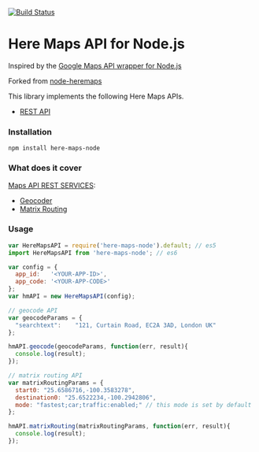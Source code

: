 [![Build Status](https://travis-ci.org/acolin/node-heremaps.svg?branch=master)](https://travis-ci.org/acolin/node-heremaps)
# Here Maps API for Node.js

Inspired by the [Google Maps API wrapper for Node.js](https://github.com/moshen/node-googlemaps)

Forked from [node-heremaps](https://github.com/acolin/node-heremaps)


This library implements the following Here Maps APIs.

* [REST API](https://developer.here.com/documentation)

### Installation

```
npm install here-maps-node
```

### What does it cover
[Maps API REST SERVICES](https://developer.here.com/documentation):

* [Geocoder](https://developer.here.com/rest-apis/documentation/geocoder/topics/resource-geocode.html)
* [Matrix Routing](https://developer.here.com/rest-apis/documentation/routing/topics/resource-calculate-matrix.html)

### Usage

```javascript
var HereMapsAPI = require('here-maps-node').default; // es5
import HereMapsAPI from 'here-maps-node'; // es6

var config = {
  app_id:   '<YOUR-APP-ID>',
  app_code: '<YOUR-APP-CODE>'
};
var hmAPI = new HereMapsAPI(config);

// geocode API
var geocodeParams = {
  "searchtext":    "121, Curtain Road, EC2A 3AD, London UK"
};

hmAPI.geocode(geocodeParams, function(err, result){
  console.log(result);
});

// matrix routing API
var matrixRoutingParams = {
  start0: "25.6586716,-100.3583278",
  destination0: "25.6522234,-100.2942806",
  mode: "fastest;car;traffic:enabled;" // this mode is set by default
};

hmAPI.matrixRouting(matrixRoutingParams, function(err, result){
  console.log(result);
});
```
